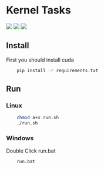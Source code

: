 # Kernel Tasks
![](https://img.shields.io/badge/python-3.6-blue)
![](https://img.shields.io/badge/cuda-11.0.0-red)
![](https://img.shields.io/badge/celery-5.1.2-green)

## Install
First you should install cuda

```bash
    pip install -r requirements.txt
```

## Run
### Linux
```bash
    chmod a+x run.sh
    ./run.sh
```

### Windows
Double Click run.bat
```bash
    run.bat
```

